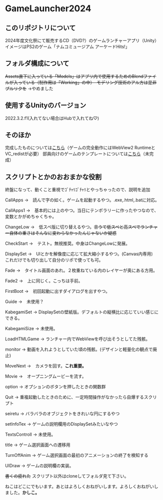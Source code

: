 # GameLauncher2024

## このリポジトリについて
2024年度文化祭にて販売するCD（DVD?）のゲームランチャーアプリ（Unity）
イメージはPS2のゲーム「ナムコミュージアム アーケードHits!」

## フォルダ構成について
~~Assets直下に入っている「Models」はアプリ内で使用するためのBlendファイルが入っている（制作用は「Working」の中）　モデリング技術のアル方は是非プルリクを~~
->やめました
## 使用するUnityのバージョン
2022.3.2.f1(入れてない場合はHubで入れてね♡)

## そのほか
完成したものについては[こちら](https://drive.google.com/file/d/1f2ZanLTRZ3WQfAvdtQESb8kQChUIw6lU/view?usp=drive_link)（ゲームの完全動作にはWebView2 RuntimeとVC_redistが必要）
部員向けのゲームのテンプレートについては[こちら](https://github.com/cydiawaltz/Game2024Template-SupportTools)（未完成）

## スクリプトとかのおおまかな役割
終盤になって、動くこと重視でｺﾞﾁｬﾘｺﾞﾁｬﾘとやっちゃったので、説明を追加

CallApps ->　読んで字の如く。ゲームを起動するやつ。.exe,.html,.batに対応。

CallApps1 ->　基本的には上のやつ。当日にテンポラリーに作ったやつなので、変数とかがめちゃくちゃ。

ChangeLow ->　低スペ版に切り替えるやつ。~~言うて低スペと高スペでランチャー自体の重さはそんなに変わらなかったんじゃないか疑惑~~

CheckStart ->　テスト。無視推奨。中身はChangeLowに発展。

DisplaySet ->　UIとかを解像度に応じて拡大縮小するやつ。(Canvas内専用)　これだけでも切り出して自分のリポで使っても可。

Fade ->　タイトル画面のあれ。２枚重ねている内のレイヤーが奥にある方用。

Fade2 ->　上に同じく。こっちは手前。

FirstBoot ->　初回起動に出すダイアログを出すやつ。

Guide ->　未使用？

KabegamiSet -> DisplaySetの壁紙版。デフォルトの縦横比に応じていい感じにできる。

KabegamiSize -> 未使用。

LoadHTMLGame -> ランチャー内でWebViewを呼び出そうとしてた残骸。

monitor -> 動画を入れようとしていた頃の残骸。(デザインと軽量化の観点で廃止)

MoveNext ->　カメラを回す。**これ重要。**

Movie ->　オープニングムービーを流す。

option -> オプションのボタンを押したときの関数群

Quit -> 重複起動したときのために、一定時間操作がなかったら自爆するスクリプト

seiretu -> バラバラのオブジェクトをきれいな円にするやつ

setInfoTex -> ゲームの説明欄用のDisplaySetみたいなやつ

TextsControll -> 未使用。

title -> ゲーム選択画面への遷移用

TurnOffAnim -> ゲーム選択画面の最初のアニメーションの終了を検知する

UIDraw -> ゲームの説明欄の実装。

~~書くの疲れた~~
スクリプト以外はcloneしてフォルダ見て下さい。

ねこはどこにでもいます。あとはよろしくおねがいします。よろしくおねがいしました。**かしこ。**

